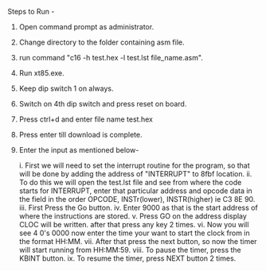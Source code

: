 Steps to Run - 
1. Open command prompt as administrator.
2. Change directory to the folder containing asm file.
3. run command "c16 -h test.hex -l test.lst file_name.asm".
4. Run xt85.exe.
5. Keep dip switch 1 on always.
6. Switch on 4th dip switch and press reset on board.
7. Press ctrl+d and enter file name test.hex
8. Press enter till download is complete.
9. Enter the input as mentioned below-

    i. First we will need to set the interrupt routine for the program, so that will be done by adding the address of "INTERRUPT" to 8fbf location.
	ii. To do this we will open the test.lst file and see from where the code starts for INTERRUPT, enter that particular address and opcode data in the field in the order OPCODE, INSTr(lower), INSTR(higher) ie C3 8E 90.
	iii. First Press the Go button.
	iv. Enter 9000 as that is the start address of where the instructions are stored.
	v. Press GO on the address display CLOC will be written. after that press any key 2 times.
	vi. Now you will see 4 0's 0000 now enter the time your want to start the clock from in the format HH:MM.
	vii. After that press the next button, so now the timer will start running from HH:MM:59.
    viii. To pause the timer, press the KBINT button.
    ix. To resume the timer, press NEXT button 2 times.
